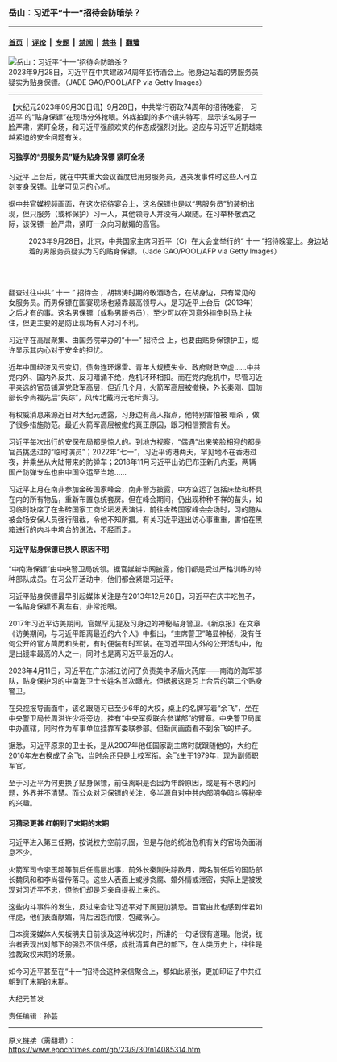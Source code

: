 ### 岳山：习近平“十一”招待会防暗杀？

---

#### [首页](../../../..?n14085314) &nbsp;|&nbsp; [评论](../../../../../epoch-comment?n14085314) &nbsp;|&nbsp; [专题](../../../../../epoch-special?n14085314) &nbsp;|&nbsp; [禁闻](../../../../../epoch-news?n14085314) &nbsp;|&nbsp; [禁书](../../../../../books?n14085314) &nbsp;|&nbsp; [翻墙](https://github.com/gfw-breaker/nogfw/blob/master/README.md?n14085314)


<div><img alt="岳山：习近平“十一”招待会防暗杀？" class="attachment-djy_600_400 size-djy_600_400 wp-post-image" src="https://i.epochtimes.com/assets/uploads/2023/09/id14084169-GettyImages-1694623714-600x400.jpg"/>
<div class="caption">
 2023年9月28日，习近平在中共建政74周年招待酒会上。他身边站着的男服务员疑实为贴身保镖。（JADE GAO/POOL/AFP via Getty Images）
</div></div><hr/><div class="post_content" id="artbody" itemprop="articleBody">
 <!-- article content begin -->
 <p>
  【大纪元2023年09月30日讯】9月28日，中共举行窃政74周年的招待晚宴，
  <ok href="https://www.epochtimes.com/gb/tag/%E4%B9%A0%E8%BF%91%E5%B9%B3.html">
   习近平
  </ok>
  的“贴身保镖”在现场分外抢眼。外媒拍到的多个镜头特写，显示该名男子一脸严肃，紧盯全场，和习近平强颜欢笑的作态成强烈对比。这应与习近平近期越来越紧迫的安全问题有关。
 </p>
 <h4>
  习独享的“男服务员”疑为贴身保镖 紧盯全场
 </h4>
 <p>
  <ok href="https://www.epochtimes.com/gb/tag/%E4%B9%A0%E8%BF%91%E5%B9%B3.html">
   习近平
  </ok>
  上台后，就在中共重大会议首度启用男服务员，遇突发事件时这些人可立刻变身保镖。此举可见习的心机。
 </p>
 <p>
  据中共官媒视频画面，在这次招待宴会上，这名保镖也是以“男服务员”的装扮出现，但只服务（或称保护）习一人，其他领导人并没有人跟随。在习举杯敬酒之际，该保镖一脸严肃，紧盯一众向习献媚的高官。
 </p>
 <figure aria-describedby="caption-attachment-14085330" class="wp-caption aligncenter" id="attachment_14085330" style="width: 600px">
  <ok href="https://i.epochtimes.com/assets/uploads/2023/09/id14085330-GettyImages-1694617051.jpg" target="_blank">
   <img alt="" class="size-large wp-image-14085330" src="https://i.epochtimes.com/assets/uploads/2023/09/id14085330-GettyImages-1694617051-600x400.jpg"/>
  </ok>
  <br/><figcaption class="wp-caption-text" id="caption-attachment-14085330">
   2023年9月28日，北京，中共国家主席习近平（C）在大会堂举行的“
   <ok href="https://www.epochtimes.com/gb/tag/%E5%8D%81%E4%B8%80.html">
    十一
   </ok>
   ”招待晚宴上。身边站着的男服务员疑实为习的贴身保镖。（Jade GAO/POOL/AFP via Getty Images）
  </figcaption><br/>
 </figure><br/>
 <p>
  翻查过往中共“
  <ok href="https://www.epochtimes.com/gb/tag/%E5%8D%81%E4%B8%80.html">
   十一
  </ok>
  ”
  <ok href="https://www.epochtimes.com/gb/tag/%E6%8B%9B%E5%BE%85%E4%BC%9A.html">
   招待会
  </ok>
  ，胡锦涛时期的敬酒场合，在胡身边，只有常见的女服务员。而男保镖在国宴现场也紧靠最高领导人，是习近平上台后（2013年）之后才有的事。这名男保镖（或称男服务员），至少可以在习意外摔倒时马上扶住，但更主要的是防止现场有人对习不利。
 </p>
 <p>
  习近平在高层聚集、由国务院举办的“十一”
  <ok href="https://www.epochtimes.com/gb/tag/%E6%8B%9B%E5%BE%85%E4%BC%9A.html">
   招待会
  </ok>
  上，也要由贴身保镖护卫，或许显示其内心对于安全的担忧。
 </p>
 <p>
  近年中国经济风云变幻，债务连环爆雷、青年大规模失业、政府财政空虚……中共党内外、国内外反共、反习暗涌不绝，危机环环相扣。而在党内危机中，尽管习近平亲选的官员铺满党政军高层，但近几个月，火箭军高层被撤换，外长秦刚、国防部长李尚福先后“失踪”，风传北戴河元老斥责习。
 </p>
 <p>
  有权威消息来源近日对大纪元透露，习身边有高人指点，他特别害怕被
  <ok href="https://www.epochtimes.com/gb/tag/%E6%9A%97%E6%9D%80.html">
   暗杀
  </ok>
  ，做了很多措施防范。最近火箭军高层被撤的真正原因，跟习相信预言有关。
 </p>
 <p>
  习近平每次出行的安保布局都是惊人的。到地方视察，“偶遇”出来笑脸相迎的都是官员挑选过的“临时演员”；2022年“七一”，习近平访港两天，罕见地不在香港过夜，并乘坐从大陆带来的防弹车；2018年11月习近平出访巴布亚新几内亚，两辆国产防弹专车也由中国空运至当地……
 </p>
 <p>
  习近平上月在南非参加金砖国家峰会，南非警方披露，中方空运了包括床垫和杯具在内的所有物品，重新布置总统套房。但在峰会期间，仍出现种种不祥的苗头，如习临时缺席了在金砖国家工商论坛发表演讲，前往金砖国家峰会会场时，习的随从被会场安保人员强行阻截，令他不知所措。有关习近平连出访心事重重，害怕在黑箱进行的内斗中垮台的说法，不胫而走。
 </p>
 <h4>
  习近平贴身保镖已换人 原因不明
 </h4>
 <p>
  “中南海保镖”由中央警卫局统领。据官媒新华网披露，他们都是受过严格训练的特种部队成员。在习公开活动中，他们都会紧跟习近平。
 </p>
 <p>
  习近平贴身保镖最早引起媒体关注是在2013年12月28日，习近平在庆丰吃包子，一名贴身保镖不离左右，非常抢眼。
 </p>
 <p>
  2017年习近平访美期间，官媒罕见提及习身边的神秘贴身警卫。《新京报》在文章《访美期间，与习近平距离最近的六个人》中指出，“主席警卫”略显神秘，没有任何公开的官方简历和头衔，有时便装有时军装。在习近平国内外的公开活动中，他是出镜率最高的人之一，同时也是离习近平最近的人。
 </p>
 <p>
  2023年4月11日，习近平在广东湛江访问了负责美中矛盾火药库——南海的海军部队，贴身保护习的中南海卫士长姓名首次曝光。但据报这是习上台后的第二个贴身警卫。
 </p>
 <p>
  在央视报导画面中，该名跟随习已至少6年的大校，桌上的名牌写着“余飞”，坐在中央警卫局长周洪许少将旁边，挂有“中央军委联合参谋部”的臂章。中央警卫局属中办直辖，同时作为军事单位挂靠军委联参部。但新闻画面看不到余飞的样子。
 </p>
 <p>
  据悉，习近平原来的卫士长，是从2007年他任国家副主席时就跟随他的，大约在2016年左右换成了余飞，当时余还只是上校军衔。余飞生于1979年，现为副师职军官。
 </p>
 <p>
  至于习近平为何更换了贴身保镖，前任离职是否因为年龄原因，或是有不忠的问题，外界并不清楚。而公众对习保镖的关注，多半源自对中共内部明争暗斗等秘辛的兴趣。
 </p>
 <h4>
  习猜忌更甚 红朝到了末期的末期
 </h4>
 <p>
  习近平进入第三任期，按说权力空前巩固，但是与他的统治危机有关的官场负面消息不少。
 </p>
 <p>
  火箭军司令李玉超等前后任高层出事，前外长秦刚失踪数月，两名前任后的国防部长魏凤和和李尚福传落马。这些人表面上或涉贪腐、婚外情或泄密，实际上是被发现对习近平不忠，但他们却是习亲自提拔上来的。
 </p>
 <p>
  这些内斗事件的发生，反过来会让习近平对下属更加猜忌。百官由此也感到伴君如伴虎，他们表面献媚，背后因怨而恨，包藏祸心。
 </p>
 <p>
  日本资深媒体人矢板明夫日前谈及这种状况时，所讲的一句话很有道理。他说，统治者表现出对部下的强烈不信任感，成批清算自己的部下，在人类历史上，往往是独裁政权末期的场景。
 </p>
 <p>
  如今习近平甚至在“十一”招待会这种亲信聚会上，都如此紧张，更加印证了中共红朝到了末期的末期。
 </p>
 <p>
  大纪元首发
 </p>
 <p>
  责任编辑：孙芸
 </p>
 <!-- article content end -->
 <div id="below_article_ad">
 </div>
</div>


---

原文链接（需翻墙）：https://www.epochtimes.com/gb/23/9/30/n14085314.htm